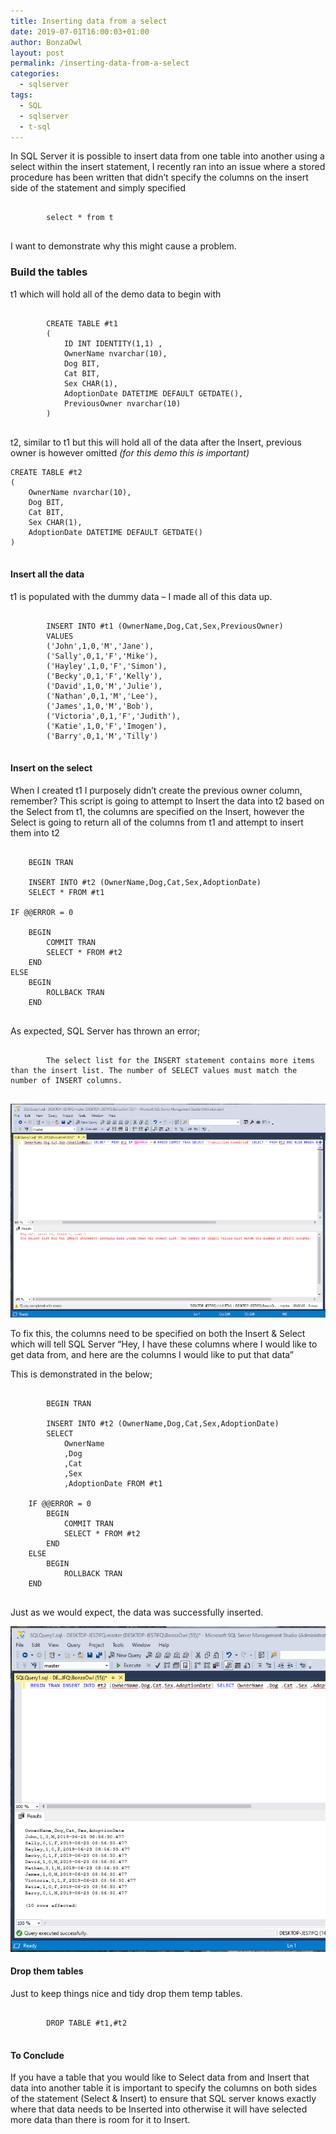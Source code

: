 ```yaml
---
title: Inserting data from a select
date: 2019-07-01T16:00:03+01:00
author: BonzaOwl
layout: post
permalink: /inserting-data-from-a-select
categories:
  - sqlserver
tags:
  - SQL
  - sqlserver
  - t-sql
---
```


In SQL Server it is possible to insert data from one table into another using a select within the insert statement, I recently ran into an issue where a stored procedure has been written that didn&#8217;t specify the columns on the insert side of the statement and simply specified

<pre>
    <code class="sql">
        select * from t
    </code>
</pre>

I want to demonstrate why this might cause a problem.

### Build the tables

t1 which will hold all of the demo data to begin with

<pre>
    <code class="sql">
        CREATE TABLE #t1 
        (
            ID INT IDENTITY(1,1) ,
            OwnerName nvarchar(10),
            Dog BIT,
            Cat BIT,
            Sex CHAR(1),
            AdoptionDate DATETIME DEFAULT GETDATE(),
            PreviousOwner nvarchar(10)
        )
    </code>
</pre>

t2, similar to t1 but this will hold all of the data after the Insert, previous owner is however omitted _(for this demo this is important)_

<pre>
<code class="sql">CREATE TABLE #t2 
(
    OwnerName nvarchar(10),
    Dog BIT,
    Cat BIT,
    Sex CHAR(1),
    AdoptionDate DATETIME DEFAULT GETDATE()
)
</code>
</pre>

#### Insert all the data

t1 is populated with the dummy data &#8211; I made all of this data up.

<pre>
    <code class="sql">
        INSERT INTO #t1 (OwnerName,Dog,Cat,Sex,PreviousOwner)
        VALUES
        ('John',1,0,'M','Jane'),
        ('Sally',0,1,'F','Mike'),
        ('Hayley',1,0,'F','Simon'),
        ('Becky',0,1,'F','Kelly'),
        ('David',1,0,'M','Julie'),
        ('Nathan',0,1,'M','Lee'),
        ('James',1,0,'M','Bob'),
        ('Victoria',0,1,'F','Judith'),
        ('Katie',1,0,'F','Imogen'),
        ('Barry',0,1,'M','Tilly')
    </code>
</pre>

#### Insert on the select

When I created t1 I purposely didn&#8217;t create the previous owner column, remember? This script is going to attempt to Insert the data into t2 based on the Select from t1, the columns are specified on the Insert, however the Select is going to return all of the columns from t1 and attempt to insert them into t2

<pre>
<code class="sql">
    BEGIN TRAN

    INSERT INTO #t2 (OwnerName,Dog,Cat,Sex,AdoptionDate)
    SELECT * FROM #t1

IF @@ERROR = 0 

    BEGIN
        COMMIT TRAN
        SELECT * FROM #t2
    END
ELSE
    BEGIN  
        ROLLBACK TRAN
    END
    </code>
</pre>

As expected, SQL Server has thrown an error;

<pre>
    <code class="sql">
        The select list for the INSERT statement contains more items than the insert list. The number of SELECT values must match the number of INSERT columns.
    </code>
</pre>

![Inserting From Select](/assets/img/Insert-from-select.png)

To fix this, the columns need to be specified on both the Insert & Select which will tell SQL Server &#8220;Hey, I have these columns where I would like to get data from, and here are the columns I would like to put that data&#8221;

This is demonstrated in the below;

<pre>
    <code class="sql">
        BEGIN TRAN

        INSERT INTO #t2 (OwnerName,Dog,Cat,Sex,AdoptionDate)
        SELECT 
            OwnerName
            ,Dog
            ,Cat
            ,Sex
            ,AdoptionDate FROM #t1

    IF @@ERROR = 0 
        BEGIN
            COMMIT TRAN
            SELECT * FROM #t2
        END
    ELSE
        BEGIN  
            ROLLBACK TRAN
    END
   </code> 
</pre>

Just as we would expect, the data was successfully inserted.

![Inserting From Select](/assets/img/Insert-from-select2.png)

#### Drop them tables

Just to keep things nice and tidy drop them temp tables.

<pre>
    <code class="sql">
        DROP TABLE #t1,#t2
    </code>
</pre>

#### To Conclude

If you have a table that you would like to Select data from and Insert that data into another table it is important to specify the columns on both sides of the statement (Select & Insert) to ensure that SQL server knows exactly where that data needs to be Inserted into otherwise it will have selected more data than there is room for it to Insert.
